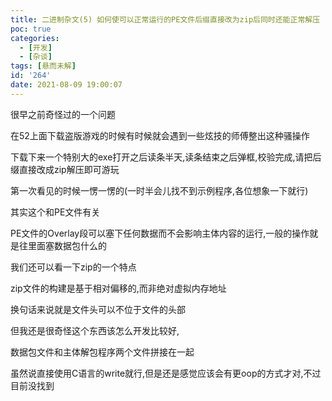 ```yaml
---
title: 二进制杂文(5) 如何使可以正常运行的PE文件后缀直接改为zip后同时还能正常解压
poc: true
categories:
  - [开发]
  - [杂谈]
tags: [悬而未解]
id: '264'
date: 2021-08-09 19:00:07
---
```


很早之前奇怪过的一个问题

在52上面下载盗版游戏的时候有时候就会遇到一些炫技的师傅整出这种骚操作

下载下来一个特别大的exe打开之后读条半天,读条结束之后弹框,校验完成,请把后缀直接改成zip解压即可游玩

第一次看见的时候一愣一愣的(一时半会儿找不到示例程序,各位想象一下就行)

其实这个和PE文件有关

PE文件的Overlay段可以塞下任何数据而不会影响主体内容的运行,一般的操作就是往里面塞数据包什么的

我们还可以看一下zip的一个特点

zip文件的构建是基于相对偏移的,而非绝对虚拟内存地址

换句话来说就是文件头可以不位于文件的头部

但我还是很奇怪这个东西该怎么开发比较好,

数据包文件和主体解包程序两个文件拼接在一起

虽然说直接使用C语言的write就行,但是还是感觉应该会有更oop的方式才对,不过目前没找到